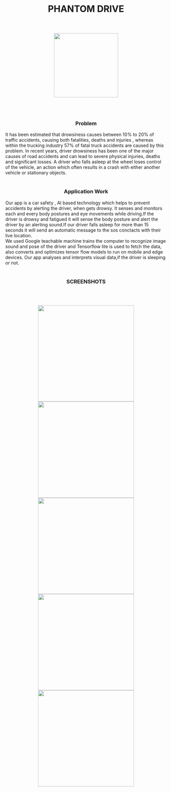 <html>   
<body>
  <h1> <p align ="center">PHANTOM DRIVE</p> </h1>
  <br>
  <p align ="center"><img src = https://c.tenor.com/-z2KfO5zAckAAAAC/hello-there-baby-yoda.gif height="200"></p>
  <p align = left >
    <br>
    <br>
    <h3 align="center">Problem</h3>
    It has been estimated that drowsiness causes between 10% to 20% of traffic accidents, causing both fatalities, deaths and injuries , whereas within the trucking industry 57% of fatal truck accidents are caused by this problem. In recent years, driver drowsiness has been one of the major causes of road accidents and can lead to severe physical injuries, deaths and significant losses. A driver who falls asleep at the wheel loses control of the vehicle, an action which often results in a crash with either another vehicle or stationary objects.
    <br>
    <br>
    <h3 align="center">Application Work</h3>
    Our app is a car safety , AI based technology which helps to prevent accidents  by alerting the driver, when gets drowsy. It senses and monitors each and every  body  postures and eye movements while driving.If the driver is drowsy and fatigued it will sense the body posture and alert the driver by an alerting sound.If our driver falls asleep  for more than 15 seconds it will send an automatic message to the sos conctacts with their live location.
    <br>
    We used Google teachable machine trains the computer to recognize image sound and pose of the driver and Tensorflow lite is used to fetch the data, also converts and optimizes tensor flow models to run on mobile and edge devices. Our app analyses and interprets visual data,if the driver is sleeping or not.
    <br>
    <br>
    <h3 align="center">SCREENSHOTS</h3>
    <br>
    <br>
<p align = center >
  <img src = "https://github.com/heyprincesingh/phantom-drive/blob/master/gitassets/1.jpeg" height = "300">
  <img src = "https://github.com/heyprincesingh/phantom-drive/blob/master/gitassets/3.jpeg" height = "300">
  <img src = "https://github.com/heyprincesingh/phantom-drive/blob/master/gitassets/2.jpeg" height = "300">
  <img src = "https://github.com/heyprincesingh/phantom-drive/blob/master/gitassets/4.jpeg" height = "300">
  <img src = "https://github.com/heyprincesingh/phantom-drive/blob/master/gitassets/5.jpeg" height = "300">
    </p>
</body>
</html>
